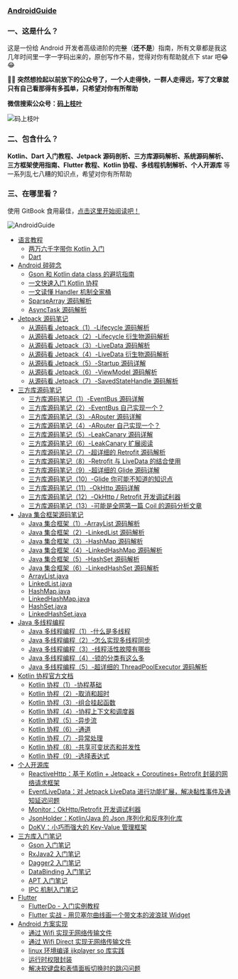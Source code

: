 ### [AndroidGuide](https://github.com/leavesC/AndroidGuide)

### 一、这是什么？

这是一份给 Android 开发者高级进阶的~~完整~~（**还不是**）指南，所有文章都是我这几年时间里一字一字码出来的，原创写作不易，觉得对你有帮助就点下 star 吧😂😂

🐶🐶 **突然想捡起以前放下的公众号了，一个人走得快，一群人走得远，写了文章就只有自己看那得有多孤单，只希望对你有所帮助**

**微信搜索公众号：**[**码上枝叶**](https://testczy.oss-cn-beijing.aliyuncs.com/%E7%A0%81%E4%B8%8A%E6%9E%9D%E5%8F%B6.jpg)

![码上枝叶](https://testczy.oss-cn-beijing.aliyuncs.com/%E7%A0%81%E4%B8%8A%E6%9E%9D%E5%8F%B6.jpg)

### 二、包含什么？

**Kotlin、Dart 入门教程、Jetpack 源码剖析、三方库源码解析、系统源码解析、三方框架使用指南、Flutter 教程、Kotlin 协程、多线程机制解析、个人开源库** 等一系列乱七八糟的知识点，希望对你有所帮助

### 三、在哪里看？

使用 GitBook 食用最佳，[点击这里开始阅读吧！](https://leavesc.gitbook.io/androidguide/)

![AndroidGuide](https://s3.ax1x.com/2020/12/21/rBNOtx.png)

* [语言教程 ]()
  * [两万六千字带你 Kotlin 入门](kotlin/kotlin入门教程.md)
  * [Dart](dart/Dart入门教程.md)
* [Android 碎碎念]()
  * [Gson 和 Kotlin data class 的避坑指南](android_core/Gson和KotlinDataClass的避坑指南.md)
  * [一文快速入门 Kotlin 协程](android_core/一文快速入门Kotlin协程.md)
  * [一文读懂 Handler 机制全家桶](android_core/一文读懂Handler机制全家桶.md)
  * [SparseArray 源码解析](android_core/SparseArray源码解析.md)
  * [AsyncTask 源码解析](android_core/AsyncTask源码解析.md)
* [Jetpack 源码笔记]()
  * [从源码看 Jetpack（1）-Lifecycle 源码解析](jetpack/Lifecycle源码解析.md)
  * [从源码看 Jetpack（2）-Lifecycle 衍生物源码解析](jetpack/Lifecycle衍生.md)
  * [从源码看 Jetpack（3）-LiveData 源码解析](jetpack/LiveData源码解析.md)
  * [从源码看 Jetpack（4）-LiveData 衍生物源码解析](jetpack/LiveData衍生.md)
  * [从源码看 Jetpack（5）-Startup 源码详解](jetpack/Startup源码详解.md)
  * [从源码看 Jetpack（6）-ViewModel 源码解析](jetpack/ViewModel源码解析.md)
  * [从源码看 Jetpack（7）-SavedStateHandle 源码解析](jetpack/SavedStateHandle源码详解.md)
* [三方库源码笔记]()
  - [三方库源码笔记（1）-EventBus 源码详解](android_opensource/1-EventBus源码详解.md)
  - [三方库源码笔记（2）-EventBus 自己实现一个？](android_opensource/2-EventBus自己实现一个？.md)
  - [三方库源码笔记（3）-ARouter 源码详解](android_opensource/3-ARouter源码详解.md)
  - [三方库源码笔记（4）-ARouter 自己实现一个？](android_opensource/4-ARouter自己实现一个？.md)
  - [三方库源码笔记（5）-LeakCanary 源码详解](android_opensource/5-LeakCanary源码详解.md)
  - [三方库源码笔记（6）-LeakCanary 扩展阅读](android_opensource/6-LeakCanary扩展阅读.md)
  - [三方库源码笔记（7）-超详细的 Retrofit 源码解析](android_opensource/7-超详细的Retrofit源码解析.md)
  - [三方库源码笔记（8）-Retrofit 与 LiveData 的结合使用](android_opensource/8-Retrofit与LiveData的结合使用.md)
  - [三方库源码笔记（9）-超详细的 Glide 源码详解](android_opensource/9-超详细的Glide源码详解.md)
  - [三方库源码笔记（10）-Glide 你可能不知道的知识点](android_opensource/10-Glide你可能不知道的知识点.md)
  - [三方库源码笔记（11）-OkHttp 源码详解](android_opensource/11-OkHttp源码详解.md)
  - [三方库源码笔记（12）-OkHttp / Retrofit 开发调试利器](android_opensource/12-OkHttp-Retrofit开发调试利器.md)
  - [三方库源码笔记（13）-可能是全网第一篇 Coil 的源码分析文章](android_opensource/13-可能是全网第一篇Coil的源码分析文章.md)
* [Java 集合框架源码笔记]()
  * [Java 集合框架（1）-ArrayList 源码解析](java_collections/1-ArrayList源码解析.md)
  * [Java 集合框架（2）-LinkedList 源码解析](java_collections/2-LinkedList源码解析.md)
  * [Java 集合框架（3）-HashMap 源码解析](java_collections/3-HashMap源码解析.md)
  * [Java 集合框架（4）-LinkedHashMap 源码解析](java_collections/4-LinkedHashMap源码解析.md)
  * [Java 集合框架（5）-HashSet 源码解析](java_collections/5-HashSet源码解析.md)
  * [Java 集合框架（6）-LinkedHashSet 源码解析](java_collections/6-LinkedHashSet源码解析.md)
  * [ArrayList.java](java_collections/ArrayList.md)
  * [LinkedList.java](java_collections/LinkedList.md)
  * [HashMap.java](java_collections/HashMap.md)
  * [LinkedHashMap.java](java_collections/LinkedHashMap.md)
  * [HashSet.java](java_collections/HashSet.md)
  * [LinkedHashSet.java](java_collections/LinkedHashSet.md)
* [Java 多线程编程]()
  * [Java 多线程编程（1）-什么是多线程](java_multithreading/1-什么是多线程.md)
  * [Java 多线程编程（2）-怎么实现多线程同步](java_multithreading/2-怎么实现多线程同步.md)
  * [Java 多线程编程（3）-线程活性故障有哪些](java_multithreading/3-线程活性故障有哪些.md)
  * [Java 多线程编程（4）-锁的分类有这么多](java_multithreading/4-锁的分类有这么多.md)
  * [Java 多线程编程（5）-超详细的 ThreadPoolExecutor 源码解析](java_multithreading/5-超详细的ThreadPoolExecutor源码解析.md)
* [Kotlin 协程官方文档]()
  * [Kotlin 协程（1）-协程基础](kotlin_coroutine/1-协程基础.md)
  * [Kotlin 协程（2）-取消和超时](/kotlin_coroutine/2-取消和超时.md)
  * [Kotlin 协程（3）-组合挂起函数](kotlin_coroutine/3-组合挂起函数.md)
  * [Kotlin 协程（4）-协程上下文和调度器](kotlin_coroutine/4-协程上下文和调度器.md)
  * [Kotlin 协程（5）-异步流](kotlin_coroutine/5-异步流.md)
  * [Kotlin 协程（6）-通道](kotlin_coroutine/6-通道.md)
  * [Kotlin 协程（7）-异常处理](kotlin_coroutine/7-异常处理.md)
  * [Kotlin 协程（8）-共享可变状态和并发性](kotlin_coroutine/8-共享可变状态和并发性.md)
  * [Kotlin 协程（9）-选择表达式](kotlin_coroutine/9-选择表达式.md)
* [个人开源库]()
  * [ReactiveHttp：基于 Kotlin + Jetpack + Coroutines+ Retrofit 封装的网络请求框架](https://github.com/leavesC/ReactiveHttp)
  * [EventLiveData：对 Jetpack LiveData 进行功能扩展，解决黏性事件及通知延迟问题](https://github.com/leavesC/EventLiveData)
  * [Monitor：OkHttp/Retrofit 开发调试利器](https://github.com/leavesC/Monitor)
  * [JsonHolder：Kotlin/Java 的 Json 序列化和反序列化库](https://github.com/leavesC/JsonHolder)
  * [DoKV：小巧而强大的 Key-Value 管理框架](https://github.com/leavesC/DoKV)
* [三方库入门笔记 ]()
  * [Gson 入门笔记](android/Gson使用详解.md)
  * [RxJava2 入门笔记](android/RxJava2入门详细笔记.md)
  * [Dagger2 入门笔记](https://github.com/leavesC/Dagger2Samples)
  * [DataBinding 入门笔记](https://github.com/leavesC/DataBindingSamples)
  * [APT 入门笔记](https://github.com/leavesC/DoKV)
  * [IPC 机制入门笔记](https://github.com/leavesC/IPCSamples)
* [Flutter]()
  * [FlutterDo - 入门实例教程](https://github.com/leavesC/flutter_do)
  * [Flutter 实战 - 用贝塞尔曲线画一个带文本的波浪球 Widget](https://juejin.im/post/5db5c03a6fb9a0208668e4f3)
* [Android 方案实现]()
  * [通过 Wifi 实现无网络传输文件](https://github.com/leavesC/WifiFileTransfer)
  * [通过 Wifi Direct 实现无网络传输文件](https://github.com/leavesC/WifiP2P)
  * [linux 环境编译 ijkplayer so 库实践](https://github.com/leavesC/ijkplayer-so-extend)
  * [运行时权限封装](https://github.com/leavesC/PermissionSteward)
  * [解决软键盘和表情面板切换时的跳闪问题](https://github.com/leavesC/Keyboard)